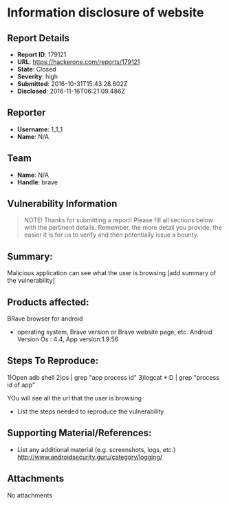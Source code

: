 # Information disclosure of website

## Report Details
- **Report ID**: 179121
- **URL**: https://hackerone.com/reports/179121
- **State**: Closed
- **Severity**: high
- **Submitted**: 2016-10-31T15:43:28.602Z
- **Disclosed**: 2016-11-16T06:21:09.486Z

## Reporter
- **Username**: 1_1_1
- **Name**: N/A

## Team
- **Name**: N/A
- **Handle**: brave

## Vulnerability Information
> NOTE! Thanks for submitting a report! Please fill all sections below with the pertinent details. Remember, the more detail you provide, the easier it is for us to verify and then potentially issue a bounty.

## Summary:
Malicious application can see what the user is browsing
[add summary of the vulnerability]

## Products affected: 
BRave browser for android
 * operating system, Brave version or Brave website page, etc.
Android Version Os : 4.4, App version:1.9.56
## Steps To Reproduce:
1)Open adb shell
2)ps | grep "app process id"
3)logcat *:D | grep "process id of app"

YOu will see all the url that the user is browsing 

 * List the steps needed to reproduce the vulnerability

## Supporting Material/References:

  * List any additional material (e.g. screenshots, logs, etc.)
http://www.androidsecurity.guru/category/logging/


## Attachments
No attachments
